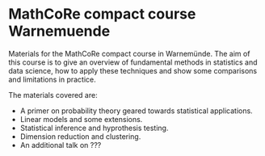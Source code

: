 # MathCoRe compact course Warnemuende

Materials for the MathCoRe compact course in Warnemünde. 
The aim of this course is to give an overview of fundamental methods in statistics and data science, 
how to apply these techniques and show some comparisons and limitations in practice. 

The materials covered are: 

* A primer on probability theory geared towards statistical applications. 
* Linear models and some extensions. 
* Statistical inference and hyprothesis testing. 
* Dimension reduction and clustering. 
* An additional talk on ??? 


